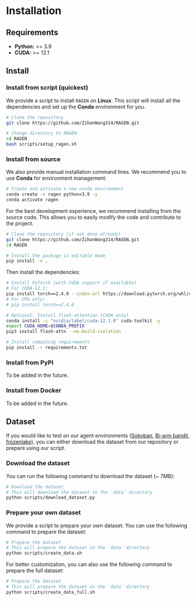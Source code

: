 # Installation
## Requirements
- **Python:** >= 3.9
- **CUDA:** >= 12.1

## Install
### Install from script (quickest)
We provide a script to install `RAGEN` on **Linux**. This script will install all the dependencies and set up the **Conda** environment for you.
```bash
# Clone the repository
git clone https://github.com/ZihanWang314/RAGEN.git

# Change directory to RAGEN
cd RAGEN
bash scripts/setup_ragen.sh
```

### Install from source
We also provide manual installation command lines. We recommend you to use **Conda** for environment management:
```bash
# Create and activate a new conda environment
conda create -n ragen python=3.9 -y
conda activate ragen
```

For the best development experience, we recommend installing from the source code. This allows you to easily modify the code and contribute to the project.

```bash
# Clone the repository (if not done already)
git clone https://github.com/ZihanWang314/RAGEN.git
cd RAGEN

# Install the package in editable mode
pip install -e .
```
Then install the dependencies:
```bash
# Install PyTorch (with CUDA support if available)
# For CUDA 12.1:
pip install torch==2.4.0 --index-url https://download.pytorch.org/whl/cu121
# For CPU only:
# pip install torch==2.4.0

# Optional: Install flash-attention (CUDA only)
conda install -c "nvidia/label/cuda-12.1.0" cuda-toolkit -y
export CUDA_HOME=$CONDA_PREFIX
pip3 install flash-attn --no-build-isolation

# Install remaining requirements
pip install -r requirements.txt
```
### Install from PyPI
To be added in the future.
### Install from Docker
To be added in the future.

## Dataset
If you would like to test on our agent environments ([Sokoban](../practical_guide/examples/sokoban.md), [Bi-arm bandit](../practical_guide/examples/bi_arm_bandit.md), [frozenlake](../practical_guide/examples/frozenlake.md)), you can either download the dataset from our repository or prepare using our script.
### Download the dataset
You can run the following command to download the dataset (~ 7MB):
```bash
# Download the dataset
# This will download the dataset to the `data` directory
python scripts/download_dataset.py
```
### Prepare your own dataset
We provide a script to prepare your own dataset. You can use the following command to prepare the dataset:
```bash
# Prepare the dataset
# This will prepare the dataset in the `data` directory
python scripts/create_data.sh
```
For better customization, you can also use the following command to prepare the full dataset:
```bash
# Prepare the dataset
# This will prepare the dataset in the `data` directory
python scripts/create_data_full.sh
```